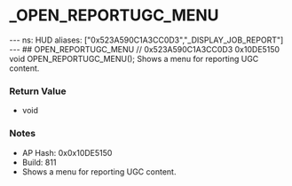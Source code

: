# _OPEN_REPORTUGC_MENU

--- ns: HUD aliases: ["0x523A590C1A3CC0D3","_DISPLAY_JOB_REPORT"] --- ## OPEN_REPORTUGC_MENU  // 0x523A590C1A3CC0D3 0x10DE5150 void OPEN_REPORTUGC_MENU();  Shows a menu for reporting UGC content.

### Return Value
* void

### Notes
* AP Hash: 0x0x10DE5150
* Build: 811
* Shows a menu for reporting UGC content.

